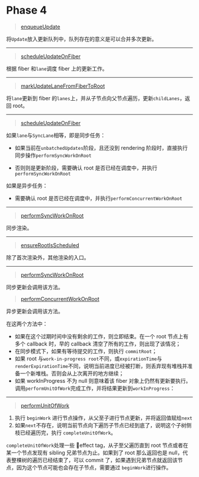 # Phase 4

> [enqueueUpdate](../ReactUpdateQueue.md#enqueueUpdate)

将`Update`放入更新队列中，队列存在的意义是可以合并多次更新。

---

> [scheduleUpdateOnFiber](../ReactFiberWorkLoop.md#scheduleUpdateOnFiber)

根据 fiber 和`lane`调度 fiber 上的更新工作。

---

> [markUpdateLaneFromFiberToRoot](../ReactFiberWorkLoop.md#markUpdateTimeFromFiberToRoot)

将`lane`更新到 fiber 的`lanes`上，并从子节点向父节点遍历，更新`childLanes`，返回 root。

---

> [scheduleUpdateOnFiber](../ReactFiberWorkLoop.md#scheduleUpdateOnFiber)

如果`lane`与`SyncLane`相等，即是同步任务：

- 如果当前在`unbatchedUpdates`阶段，且还没到 rendering 阶段时，直接执行同步操作`performSyncWorkOnRoot`

- 否则则是更新阶段，需要确认 root 是否已经在调度中，并执行`performSyncWorkOnRoot`

如果是异步任务：

- 需要确认 root 是否已经在调度中，并执行`performConcurrentWorkOnRoot`

---

> [performSyncWorkOnRoot](../ReactFiberWorkLoop.md#performSyncWorkOnRoot)

同步渲染。

---

> [ensureRootIsScheduled](../ReactFiberWorkLoop.md#ensureRootIsScheduled)

除了首次渲染外，其他渲染的入口。

---

> [performSyncWorkOnRoot](../ReactFiberWorkLoop.md#performSyncWorkOnRoot)

同步更新会调用该方法。

> [performConcurrentWorkOnRoot](../ReactFiberWorkLoop.md#performConcurrentWorkOnRoot)

异步更新会调用该方法。

在这两个方法中：

- 如果在这个过期时间中没有剩余的工作，则立即结束。在一个 root 节点上有多个 callback 时，早的 callback 清空了所有的工作，则出现了该情况；
- 在同步模式下，如果有等待提交的工作，则执行 `commitRoot`；
- 如果 root 与`work-in-progress root`不同，或`expirationTime`与`renderExpirationTime`不同，说明当前进度已经被打断，则丢弃现有堆栈并准备一个新堆栈。否则会从上次离开的地方继续；
- 如果 workInProgress 不为 null 则意味着该 fiber 对象上仍然有更新要执行。调用`performUnitOfWork`完成工作，并将结果更新到`workInProgress`：

---

> [performUnitOfWork](../ReactFiberWorkLoop.md#performUnitOfWork)

1. 执行 `beginWork` 进行节点操作，从父至子进行节点更新，并将返回值赋给`next`
2. 如果`next`不存在，说明当前节点向下遍历子节点已经到底了，说明这个子树侧枝已经遍历完，执行 `completeUnitOfWork`。

`completeUnitOfWork`处理一些 effect tag，从子至父遍历直到 root 节点或者在某一个节点发现有 sibling 兄弟节点为止。如果到了 root 那么返回也是 null，代表整棵树的遍历已经结束了，可以 commit 了，如果遇到兄弟节点就返回该节点，因为这个节点可能也会存在子节点，需要通过 `beginWork`进行操作。
